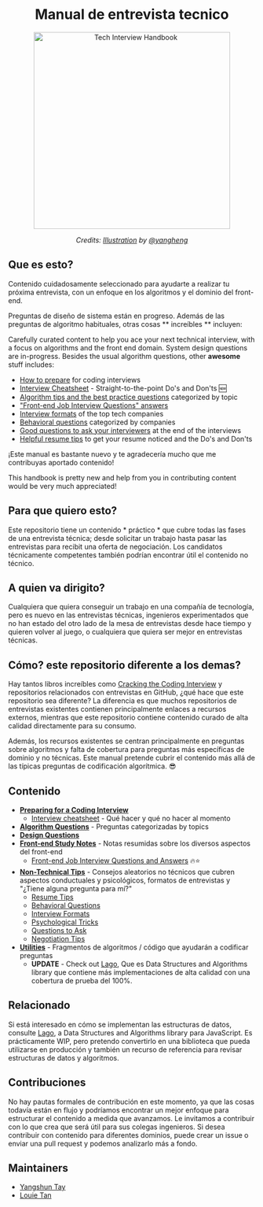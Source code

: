 <h1 align="center">Manual de entrevista tecnico</h1>

<div align="center">
  <a href="https://dribbble.com/shots/3831443-Tech-Interview-Handbook">
    <img src="https://cdn.rawgit.com/yangshun/tech-interview-handbook/master/assets/book.svg" alt="Tech Interview Handbook" width="400"/>
    </a>
  <br>
  <p>
    <em>Credits: <a href="https://dribbble.com/shots/3831443-Tech-Interview-Handbook">Illustration</a> by <a href="https://dribbble.com/yangheng">@yangheng</a>
    </em>
  </p>
</div>

## Que es esto?

Contenido cuidadosamente seleccionado para ayudarte a realizar tu próxima entrevista, con un enfoque en los algoritmos y el dominio del front-end.

Preguntas de diseño de sistema están en progreso. Además de las preguntas de algoritmo habituales, otras cosas ** increíbles ** incluyen:

Carefully curated content to help you ace your next technical interview, with a focus on algorithms and the front end domain. System design questions are in-progress. Besides the usual algorithm questions, other **awesome** stuff includes:

- [How to prepare](preparing) for coding interviews
- [Interview Cheatsheet](preparing/cheatsheet.md) - Straight-to-the-point Do's and Don'ts 🆕
- [Algorithm tips and the best practice questions](algorithms) categorized by topic
- ["Front-end Job Interview Questions" answers](front-end/interview-questions.md)
- [Interview formats](non-technical/interview-formats.md) of the top tech companies
- [Behavioral questions](non-technical/behavioral.md) categorized by companies
- [Good questions to ask your interviewers](non-technical/questions-to-ask.md) at the end of the interviews
- [Helpful resume tips](non-technical/resume.md) to get your resume noticed and the Do's and Don'ts

¡Este manual es bastante nuevo y te agradecería mucho que me contribuyas aportado contenido!

This handbook is pretty new and help from you in contributing content would be very much appreciated!

## Para que quiero esto?

Este repositorio tiene un contenido * práctico * que cubre todas las fases de una entrevista técnica; desde solicitar un trabajo hasta pasar las entrevistas para recibit una oferta de negociación. Los candidatos técnicamente competentes también podrían encontrar útil el contenido no técnico.

## A  quien va dirigito?

Cualquiera que quiera conseguir un trabajo en una compañía de tecnología, pero es nuevo en las entrevistas técnicas, ingenieros experimentados que no han estado del otro lado de la mesa de entrevistas desde hace tiempo y quieren volver al juego, o cualquiera que quiera ser mejor en entrevistas técnicas.

## Cómo? este repositorio diferente a los demas?

Hay tantos libros increíbles como [Cracking the Coding Interview](http://www.crackingthecodinginterview.com/)  y repositorios relacionados con entrevistas en GitHub, ¿qué hace que este repositorio sea diferente? La diferencia es que muchos repositorios de entrevistas existentes contienen principalmente enlaces a recursos externos, mientras que este repositorio contiene contenido curado de alta calidad directamente para su consumo.


Además, los recursos existentes se centran principalmente en preguntas sobre algoritmos y falta de cobertura para preguntas más específicas de dominio y no técnicas. Este manual pretende cubrir el contenido más allá de las típicas preguntas de codificación algorítmica. 😎

## Contenido

- **[Preparing for a Coding Interview](preparing)**
  - [Interview cheatsheet](preparing/cheatsheet.md) - Qué hacer y qué no hacer al momento
- **[Algorithm Questions](algorithms)** - Preguntas categorizadas by topics
- **[Design Questions](design)**
- **[Front-end Study Notes](front-end)** - Notas resumidas sobre los diversos aspectos del front-end
  - [Front-end Job Interview Questions and Answers](front-end/interview-questions.md) 🔥⭐
- **[Non-Technical Tips](non-technical)** - Consejos aleatorios no técnicos que cubren aspectos conductuales y psicológicos, formatos de entrevistas y "¿Tiene alguna pregunta para mí?"
  - [Resume Tips](non-technical/resume.md)
  - [Behavioral Questions](non-technical/behavioral.md)
  - [Interview Formats](non-technical/interview-formats.md)
  - [Psychological Tricks](non-technical/psychological-tricks.md)
  - [Questions to Ask](non-technical/questions-to-ask.md)
  - [Negotiation Tips](non-technical/negotiation.md)
- **[Utilities](utilities)** - Fragmentos de algoritmos / código que ayudarán a codificar preguntas
  - **UPDATE** - Check out [Lago](https://github.com/yangshun/lago), Que es Data Structures and Algorithms library que contiene más implementaciones de alta calidad con una cobertura de prueba del 100%.

## Relacionado

Si está interesado en cómo se implementan las estructuras de datos, consulte  [Lago](https://github.com/yangshun/lago), a Data Structures and Algorithms library para JavaScript. Es prácticamente WIP, pero pretendo convertirlo en una biblioteca que pueda utilizarse en producción y también un recurso de referencia para revisar estructuras de datos y algoritmos.


## Contribuciones

No hay pautas formales de contribución en este momento, ya que las cosas todavía están en flujo y podríamos encontrar un mejor enfoque para estructurar el contenido a medida que avanzamos. Le invitamos a contribuir con lo que crea que será útil para sus colegas ingenieros. Si desea contribuir con contenido para diferentes dominios, puede crear un issue o enviar una pull request y podemos analizarlo más a fondo.

## Maintainers

- [Yangshun Tay](https://github.com/yangshun)
- [Louie Tan](https://github.com/louietyj)
